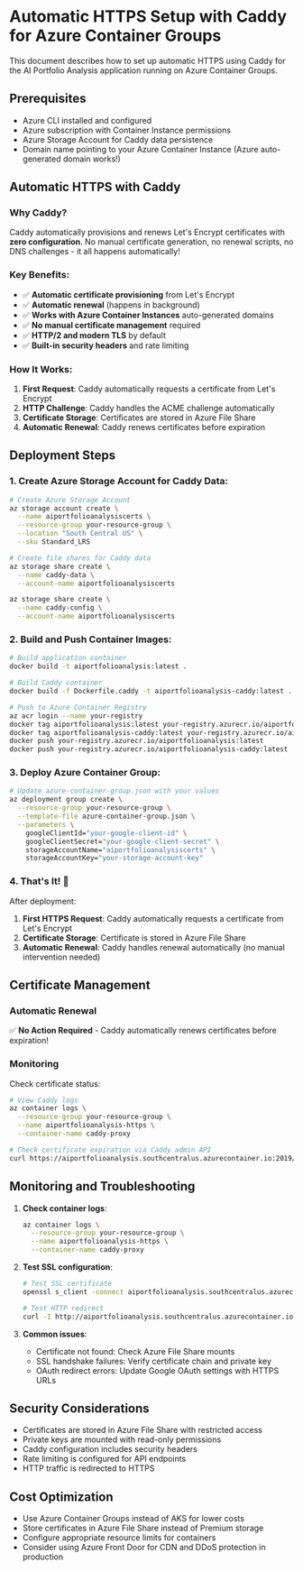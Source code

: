 # Automatic HTTPS Setup with Caddy for Azure Container Groups

This document describes how to set up automatic HTTPS using Caddy for the AI Portfolio Analysis application running on Azure Container Groups.

## Prerequisites

- Azure CLI installed and configured
- Azure subscription with Container Instance permissions
- Azure Storage Account for Caddy data persistence
- Domain name pointing to your Azure Container Instance (Azure auto-generated domain works!)

## Automatic HTTPS with Caddy

### Why Caddy?

Caddy automatically provisions and renews Let's Encrypt certificates with **zero configuration**. No manual certificate generation, no renewal scripts, no DNS challenges - it all happens automatically!

### Key Benefits:
- ✅ **Automatic certificate provisioning** from Let's Encrypt
- ✅ **Automatic renewal** (happens in background)
- ✅ **Works with Azure Container Instances** auto-generated domains
- ✅ **No manual certificate management** required
- ✅ **HTTP/2 and modern TLS** by default
- ✅ **Built-in security headers** and rate limiting

### How It Works:

1. **First Request**: Caddy automatically requests a certificate from Let's Encrypt
2. **HTTP Challenge**: Caddy handles the ACME challenge automatically
3. **Certificate Storage**: Certificates are stored in Azure File Share
4. **Automatic Renewal**: Caddy renews certificates before expiration

## Deployment Steps

### 1. **Create Azure Storage Account for Caddy Data**:
   ```bash
   # Create Azure Storage Account
   az storage account create \
     --name aiportfolioanalysiscerts \
     --resource-group your-resource-group \
     --location "South Central US" \
     --sku Standard_LRS

   # Create file shares for Caddy data
   az storage share create \
     --name caddy-data \
     --account-name aiportfolioanalysiscerts

   az storage share create \
     --name caddy-config \
     --account-name aiportfolioanalysiscerts
   ```

### 2. **Build and Push Container Images**:
   ```bash
   # Build application container
   docker build -t aiportfolioanalysis:latest .

   # Build Caddy container
   docker build -f Dockerfile.caddy -t aiportfolioanalysis-caddy:latest .

   # Push to Azure Container Registry
   az acr login --name your-registry
   docker tag aiportfolioanalysis:latest your-registry.azurecr.io/aiportfolioanalysis:latest
   docker tag aiportfolioanalysis-caddy:latest your-registry.azurecr.io/aiportfolioanalysis-caddy:latest
   docker push your-registry.azurecr.io/aiportfolioanalysis:latest
   docker push your-registry.azurecr.io/aiportfolioanalysis-caddy:latest
   ```

### 3. **Deploy Azure Container Group**:
   ```bash
   # Update azure-container-group.json with your values
   az deployment group create \
     --resource-group your-resource-group \
     --template-file azure-container-group.json \
     --parameters \
       googleClientId="your-google-client-id" \
       googleClientSecret="your-google-client-secret" \
       storageAccountName="aiportfolioanalysiscerts" \
       storageAccountKey="your-storage-account-key"
   ```

### 4. **That's It! 🎉**

After deployment:
1. **First HTTPS Request**: Caddy automatically requests a certificate from Let's Encrypt
2. **Certificate Storage**: Certificate is stored in Azure File Share
3. **Automatic Renewal**: Caddy handles renewal automatically (no manual intervention needed)

## Certificate Management

### Automatic Renewal

✅ **No Action Required** - Caddy automatically renews certificates before expiration!

### Monitoring

Check certificate status:
```bash
# View Caddy logs
az container logs \
  --resource-group your-resource-group \
  --name aiportfolioanalysis-https \
  --container-name caddy-proxy

# Check certificate expiration via Caddy admin API
curl https://aiportfolioanalysis.southcentralus.azurecontainer.io:2019/config/apps/tls/certificates
```

## Monitoring and Troubleshooting

1. **Check container logs**:
   ```bash
   az container logs \
     --resource-group your-resource-group \
     --name aiportfolioanalysis-https \
     --container-name caddy-proxy
   ```

2. **Test SSL configuration**:
   ```bash
   # Test SSL certificate
   openssl s_client -connect aiportfolioanalysis.southcentralus.azurecontainer.io:443 -servername aiportfolioanalysis.southcentralus.azurecontainer.io

   # Test HTTP redirect
   curl -I http://aiportfolioanalysis.southcentralus.azurecontainer.io
   ```

3. **Common issues**:
   - Certificate not found: Check Azure File Share mounts
   - SSL handshake failures: Verify certificate chain and private key
   - OAuth redirect errors: Update Google OAuth settings with HTTPS URLs

## Security Considerations

- Certificates are stored in Azure File Share with restricted access
- Private keys are mounted with read-only permissions
- Caddy configuration includes security headers
- Rate limiting is configured for API endpoints
- HTTP traffic is redirected to HTTPS

## Cost Optimization

- Use Azure Container Groups instead of AKS for lower costs
- Store certificates in Azure File Share instead of Premium storage
- Configure appropriate resource limits for containers
- Consider using Azure Front Door for CDN and DDoS protection in production